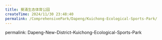 ```yaml
---
title: 葵涌生态体育公园
createTime: 2024/11/30 23:48:40
permalink: /ComprehensivePark/Dapeng/Kuichong-Ecological-Sports-Park/
---
```

permalink: Dapeng-New-District-Kuichong-Ecological-Sports-Park
<!-- ## 游玩路径:


## 主图:
<ImageCard
image="https://cgj.sz.gov.cn/img/4/4005/4005836/10774939.jpg"
title= "葵涌生态体育公园"
description= "葵涌生态体育公园位于大鹏新区盐坝高速公路葵涌出口处，毗邻盐坝高速、坪葵路，面积8.67万㎡，分为一期和二期，其中，葵涌生态体育公园一期面积约3.32万㎡，二期面"
date="2024/11/30"
href="/"
author="深圳公园"
/>

## 基本信息

- 所属区域: 大鹏新区

- 类别: 体育健身公园

- 公园标签: 儿童游乐 人文历史 特色书吧

- 推荐指数: 5

- 详细地址: 大鹏新区葵涌办事处坪葵路盐坝高速入口

### 入口地址:
- 主入口: xxx92
- 辅入口: xxx93
### 停车场信息:
- 停车场位置: xxx94

- 是否需要提前预约: xxx95

- 车位情况: xxx96 [停车位数量及紧张程度]

- 停车费用: xxx97

### 开园时间:
- 周一至周五: dddd92 - dddd93
- 周末及节假日: dddd94 - dddd95
- 每日开放: 6：00-23：00

### 门票信息:
- 成人: ssss92元
- 儿童/学生: ssss93元
- 老年人: ssss94元
- 免费条件: ssss95
- 门票信息: ssss96
## 特色景点
- 特色景点: （一）“山海之城”门户标志雕塑
“山海之城”采用抽象的艺术手法，用曲线型钢结构打造成波浪形雕塑，寓意“山海”，雕塑一共三组，寓意“侧峰”“主峰”“配峰”。夜景灯光三种颜色，蓝色灯光效果寓意“深蓝秘境”，象征大海；橘黄灯光效果寓意“历史人文”，象征大鹏古城等历史人文印记，红色灯光效果寓意“红色记忆”，象征东江红色文化。“山海之城”雕塑形成了新时代大鹏新区的特色标志。
（二）全龄段沉浸式儿童乐园
葵涌生态体育公园打造了一个可沉浸式体验、全龄段参与、寓教于乐的儿童乐园，面积达1200㎡，有儿童游乐设施16套。公园包含主设备体能运动区、超级大蹦床、地形游戏探索区、戏水区等特色区域，各有“颜值”，每个项目都适合家长和孩子一起玩，在培养孩子技能的同时，也能增进亲子关系，将“公益”“好玩”“亲子”“生态”“免费”贯彻到底，成了亲子家庭的“打卡”胜地。
（三）“生态栖居”白鹭亭
白鹭亭，谐音“白鹭停”，寓意生态栖居。位于生态体育公园二期观光廊桥下，拥有阅读、书写的区域，简约清雅，是诗意栖居、亲子阅读和自然教育的优雅场所。- [景点1描述]
- 景点: 景点24描述- [景点92描述]- [景点1描述]
- 景点: 景点25描述- [景点93描述]- [景点2描述]
## 特色书吧
- 特色书吧: nan- [景点1描述]
## 设施服务:
### 公共卫生间: 公共卫生间位置
- 
- 
### 饮水机: 饮水处位置
- 
- 
### 休息区: 休息区位置
- 
- 
### 餐饮服务: 餐饮服务位置及简介
- 
- 
### 儿童游乐区: 儿童游乐区位置及简介
- 
- 
### 自行车租赁: 自行车租赁位置及简介
- 
- 
### 露营区: 露营区位置及简介
- 
- 
### 野炊区: 野炊区位置及简介

- 
- 
## 活动安排:
- 定期活动: 定期活动名称及简介- [定期活动名称及简介]
- 特别活动: 特别活动名称及简介- [特别活动名称及简介]
- 节日活动: 节日活动名称及简介- [节日活动名称及简介]
## 公园信息:
### 历史背景: nan
### 公园介绍: 葵涌生态体育公园位于大鹏新区盐坝高速公路葵涌出口处，毗邻盐坝高速、坪葵路，面积8.67万㎡，分为一期和二期，其中，葵涌生态体育公园一期面积约3.32万㎡，二期面积为5.35万㎡（含1万㎡水体面积）。园区建设了寓意“山海之城”的大鹏新区门户标志雕塑和“大鹏欢迎您”等标志小品，打造了假山瀑布和曲水流觞的节点景观，精心布置了全龄段儿童乐园，砌筑了一座高雅美观的白鹭亭书吧，配备了一座无障碍生态厕所。
生态体育公园因地制宜进行空间布置，与坪葵路衔接的转角处界面完全打开，呈现“开放式”，拓展了视野空间。市政人行道及自行车道与公园草坪共建无缝衔接，真正实现“人在园中，园在城中”。还与葵涌河景观提升、葵涌河小流域综合治理及三溪河下游段综合整治工程等3项目交接，在新区门户形成“山海田园”的生态景观。
### 交通指引: nan

## 附近的其他公园:
- 无信息

## 适合活动:
- 骑行: 是否适合骑行及建议路线
- 露营: 是否适合露营及注意事项
- 野炊: 是否适合野炊及注意事项
- 其他: nan

## 官方社交媒体:
- 官方网站: 官方网站链接
- 微信公众号: 微信公众号名称及二维码
- 微博: 微博账号及链接
- 其他社交媒体: 其他社交媒体账号及链接

## 联系方式:
- 咨询电话: 0755-28333142
- 邮箱: 联系邮箱

## 温馨提示:
- 注意事项1: nan
- 注意事项2: nan
- 停车提示: nan
- 环保提示: nan

## 数据来源:
-1. **基本信息、活动安排、历史背景、最近的其他公园、交通指南、官方信息、联系方式、温馨提示**:
- [数据来源链接](https://cgj.sz.gov.cn/xsmh/gysz/csgy/content/post_10774939.html)

-2. **特色景点、设施服务、适合活动**:
- [数据来源链接](https://cgj.sz.gov.cn/xsmh/gysz/csgy/content/post_10774939.html)

